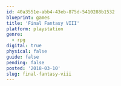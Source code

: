 ```yaml
---
id: 40a3551e-abb4-43eb-875d-5410288b1532
blueprint: games
title: 'Final Fantasy VIII'
platform: playstation
genre:
  - rpg
digital: true
physical: false
guide: false
pending: false
posted: '2018-03-10'
slug: final-fantasy-viii
---
```

